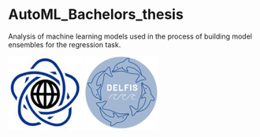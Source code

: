 # AutoML_Bachelors_thesis
Analysis of machine learning models used in the process of building model ensembles for the regression task.  

<img src="mini_mini_logo1.png" align="middle" width="150"/>      <img src="delfis_logo.png" align="middle" width="150"/>

